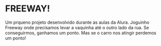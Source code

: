 # FREEWAY!

Um prqueno projeto desenvolvido durante as aulas da Alura. 
Joguinho Freeway onde precisamos levar a vaquinha até o outro lado
da rua. Se conseguirmos, ganhamos um ponto. Mas se o carro nos atingir
perdemos um ponto!

